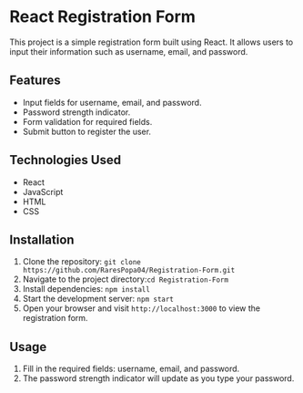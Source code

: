 # React Registration Form

This project is a simple registration form built using React. It allows users to input their information such as username, email, and password.

## Features

- Input fields for username, email, and password.
- Password strength indicator.
- Form validation for required fields.
- Submit button to register the user.

## Technologies Used

- React
- JavaScript
- HTML
- CSS

## Installation

1. Clone the repository: `git clone https://github.com/RaresPopa04/Registration-Form.git`
2. Navigate to the project directory:`cd Registration-Form`
3. Install dependencies: `npm install`
4. Start the development server: `npm start`
5. Open your browser and visit `http://localhost:3000` to view the registration form.

## Usage

1. Fill in the required fields: username, email, and password.
2. The password strength indicator will update as you type your password.
